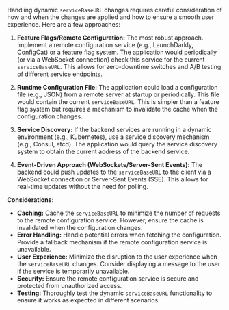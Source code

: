 Handling dynamic `serviceBaseURL` changes requires careful consideration of how and when the changes are applied and how to ensure a smooth user experience. Here are a few approaches:

1.  **Feature Flags/Remote Configuration:** The most robust approach. Implement a remote configuration service (e.g., LaunchDarkly, ConfigCat) or a feature flag system.  The application would periodically (or via a WebSocket connection) check this service for the current `serviceBaseURL`. This allows for zero-downtime switches and A/B testing of different service endpoints.

2.  **Runtime Configuration File:**  The application could load a configuration file (e.g., JSON) from a remote server at startup or periodically. This file would contain the current `serviceBaseURL`.  This is simpler than a feature flag system but requires a mechanism to invalidate the cache when the configuration changes.

3.  **Service Discovery:** If the backend services are running in a dynamic environment (e.g., Kubernetes), use a service discovery mechanism (e.g., Consul, etcd).  The application would query the service discovery system to obtain the current address of the backend service.

4.  **Event-Driven Approach (WebSockets/Server-Sent Events):** The backend could push updates to the `serviceBaseURL` to the client via a WebSocket connection or Server-Sent Events (SSE).  This allows for real-time updates without the need for polling.

**Considerations:**

*   **Caching:** Cache the `serviceBaseURL` to minimize the number of requests to the remote configuration service.  However, ensure the cache is invalidated when the configuration changes.
*   **Error Handling:** Handle potential errors when fetching the configuration.  Provide a fallback mechanism if the remote configuration service is unavailable.
*   **User Experience:** Minimize the disruption to the user experience when the `serviceBaseURL` changes.  Consider displaying a message to the user if the service is temporarily unavailable.
*   **Security:**  Ensure the remote configuration service is secure and protected from unauthorized access.
*   **Testing:** Thoroughly test the dynamic `serviceBaseURL` functionality to ensure it works as expected in different scenarios.